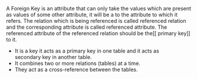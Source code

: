 A Foreign Key is  an attribute that can only take the values which are present as values of some other attribute, it will be a to the attribute to which it refers. The relation which is being referenced is called referenced relation and the corresponding attribute is called referenced attribute. The referenced attribute of the referenced relation should be the[[ primary key]] to it.

- It is a key it acts as a primary key in one table and it acts as  
    secondary key in another table.
- It combines two or more relations (tables) at a time.
- They act as a cross-reference between the tables.
